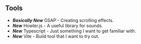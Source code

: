## Tools
- ***Basically New*** GSAP - Creating scrolling effects.
- ***New*** Howler.js - A useful library for sounds.
- ***New*** Typescript - Just something I want to get familiar with.
- ***New*** Vite - Build tool that I want to try out.
